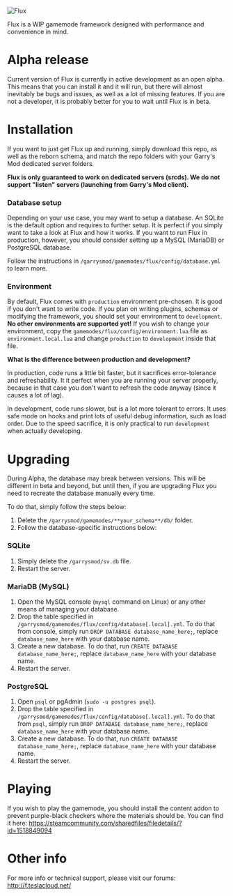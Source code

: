![Flux](https://teslacdn.net/files/logo/flux_logo.png)

Flux is a WIP gamemode framework designed with performance and convenience in mind.

# Alpha release
Current version of Flux is currently in active development as an open alpha. This means that you can install it and it will run, but there will almost inevitably be bugs and issues, as well as a lot of missing features. If you are not a developer, it is probably better for you to wait until Flux is in beta.

# Installation
If you want to just get Flux up and running, simply download this repo, as well as the reborn schema, and match the repo folders with your Garry's Mod dedicated server folders.

**Flux is only guaranteed to work on dedicated servers (srcds). We do not support "listen" servers (launching from Garry's Mod client).**

### Database setup
Depending on your use case, you may want to setup a database. An SQLite is the default option and requires to further setup. It is perfect if you simply want to take a look at Flux and how it works. If you want to run Flux in production, however, you should consider setting up a MySQL (MariaDB) or PostgreSQL database.

Follow the instructions in `/garrysmod/gamemodes/flux/config/database.yml` to learn more.

### Environment
By default, Flux comes with `production` environment pre-chosen. It is good if you don't want to write code. If you plan on writing plugins, schemas or modifying the framework, you should set your environment to `development`. **No other environments are supported yet!** If you wish to change your environment, copy the `gamemodes/flux/config/environment.lua` file as `environment.local.lua` and change `production` to `development` inside that file.

**What is the difference between production and development?**

In production, code runs a little bit faster, but it sacrifices error-tolerance and refreshability. It it perfect when you are running your server properly, because in that case you don't want to refresh the code anyway (since it causes a lot of lag).

In development, code runs slower, but is a lot more tolerant to errors. It uses safe mode on hooks and print lots of useful debug information, such as load order. Due to the speed sacrifice, it is only practical to run `development` when actually developing.

# Upgrading
During Alpha, the database may break between versions. This will be different in beta and beyond, but until then, if you are upgrading Flux you need to recreate the database manually every time.

To do that, simply follow the steps below:

1. Delete the `/garrysmod/gamemodes/**your_schema**/db/` folder.
2. Follow the database-specific instructions below:

### SQLite
1. Simply delete the `/garrysmod/sv.db` file.
2. Restart the server.

### MariaDB (MySQL)
1. Open the MySQL console (`mysql` command on Linux) or any other means of managing your database.
2. Drop the table specified in `/garrysmod/gamemodes/flux/config/database[.local].yml`. To do that from console, simply run `DROP DATABASE database_name_here;`, replace `database_name_here` with your database name.
3. Create a new database. To do that, run `CREATE DATABASE database_name_here;`, replace `database_name_here` with your database name.
4. Restart the server.

### PostgreSQL
1. Open `psql` or pgAdmin (`sudo -u postgres psql`).
2. Drop the table specified in `/garrysmod/gamemodes/flux/config/database[.local].yml`. To do that from `psql`, simply run `DROP DATABASE database_name_here;`, replace `database_name_here` with your database name.
3. Create a new database. To do that, run `CREATE DATABASE database_name_here;`, replace `database_name_here` with your database name.
4. Restart the server.

# Playing
If you wish to play the gamemode, you should install the content addon to prevent purple-black checkers where the materials should be. You can find it here: <https://steamcommunity.com/sharedfiles/filedetails/?id=1518849094>

# Other info
For more info or technical support, please visit our forums: http://f.teslacloud.net/
